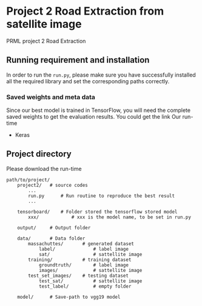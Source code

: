 # Project 2 Road Extraction from satellite image
PRML project 2 Road Extraction

## Running requirement and installation
In order to run the ```run.py```, please make sure you have successfully
installed all the required library and set the corresponding paths correctly.

### Saved weights and meta data
Since our best model is trained in TensorFlow, you will need the complete
saved weights to get the evaluation results.
You could get the link
Our run-time
* Keras


## Project directory 
Please download the run-time 
```
path/to/project/
    project2/   # source codes
        ...
        run.py      # Run routine to reproduce the best result
        ...
    
    tensorboard/    # Folder stored the tensorflow stored model
        xxx/            # xxx is the model name, to be set in run.py
        
    output/     # Output folder
    
    data/       # Data folder
        massachuttes/       # generated dataset
            label/              # label image
            sat/                # sattellite image
        training/           # training dataset
            groundtruth/        # label image
            images/             # sattellite image
        test_set_images/    # testing dataset
            test_sat/           # sattellite image
            test_label/         # empty folder
    
    model/      # Save-path to vgg19 model
    
```
